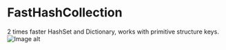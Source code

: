 # FastHashCollection
2 times faster HashSet and Dictionary, works with primitive structure keys.
![Image alt](https://github.com/LuchunPen/FastHashCollection/blob/master/Bench.png)
